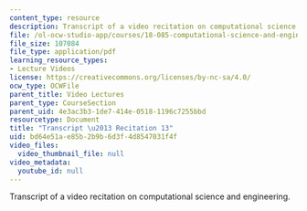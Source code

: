 ```yaml
---
content_type: resource
description: Transcript of a video recitation on computational science and engineering.
file: /ol-ocw-studio-app/courses/18-085-computational-science-and-engineering-i-fall-2008/bd64e51ae85b2b9b6d3f4d8547031f4f_18-085F08-R13.pdf
file_size: 107084
file_type: application/pdf
learning_resource_types:
- Lecture Videos
license: https://creativecommons.org/licenses/by-nc-sa/4.0/
ocw_type: OCWFile
parent_title: Video Lectures
parent_type: CourseSection
parent_uid: 4e3ac3b3-1de7-414e-0518-1196c7255bbd
resourcetype: Document
title: "Transcript \u2013 Recitation 13"
uid: bd64e51a-e85b-2b9b-6d3f-4d8547031f4f
video_files:
  video_thumbnail_file: null
video_metadata:
  youtube_id: null
---
```

Transcript of a video recitation on computational science and engineering.